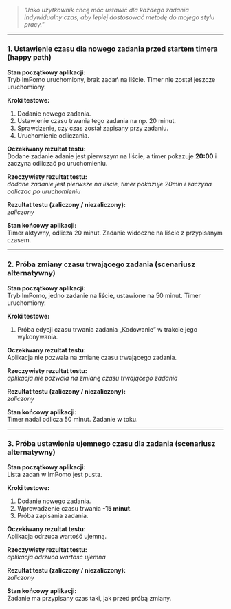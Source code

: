 > _"Jako użytkownik chcę móc ustawić dla każdego zadania indywidualny czas, aby lepiej dostosować metodę do mojego stylu pracy."_

---

### **1. Ustawienie czasu dla nowego zadania przed startem timera (happy path)**

**Stan początkowy aplikacji:**  
Tryb ImPomo uruchomiony, brak zadań na liście. Timer nie został jeszcze uruchomiony.

**Kroki testowe:**
1. Dodanie nowego zadania.
2. Ustawienie czasu trwania tego zadania na np. 20 minut.
3. Sprawdzenie, czy czas został zapisany przy zadaniu.
4. Uruchomienie odliczania.

**Oczekiwany rezultat testu:**  
Dodane zadanie adanie jest pierwszym na liście, a timer pokazuje **20:00** i zaczyna odliczać po uruchomieniu.

**Rzeczywisty rezultat testu:**  
*dodane zadanie jest pierwsze na liscie, timer pokazuje 20min i zaczyna odliczac po uruchomieniu*

**Rezultat testu (zaliczony / niezaliczony):**  
*zaliczony*

**Stan końcowy aplikacji:**  
Timer aktywny, odlicza 20 minut. Zadanie widoczne na liście z przypisanym czasem.

---

### **2. Próba zmiany czasu trwającego zadania (scenariusz alternatywny)**

**Stan początkowy aplikacji:**  
Tryb ImPomo, jedno zadanie na liście, ustawione na 50 minut. Timer uruchomiony.

**Kroki testowe:**
1. Próba edycji czasu trwania zadania „Kodowanie” w trakcie jego wykonywania.

**Oczekiwany rezultat testu:**  
Aplikacja nie pozwala na zmianę czasu trwającego zadania.

**Rzeczywisty rezultat testu:**  
*aplikacja nie pozwala na zmianę czasu trwającego zadania*

**Rezultat testu (zaliczony / niezaliczony):**  
*zaliczony*

**Stan końcowy aplikacji:**  
Timer nadal odlicza 50 minut. Zadanie w toku.

---

### **3. Próba ustawienia ujemnego czasu dla zadania (scenariusz alternatywny)**

**Stan początkowy aplikacji:**  
Lista zadań w ImPomo jest pusta.

**Kroki testowe:**
1. Dodanie nowego zadania.
2. Wprowadzenie czasu trwania **-15 minut**.
3. Próba zapisania zadania.

**Oczekiwany rezultat testu:**  
Aplikacja odrzuca wartość ujemną.

**Rzeczywisty rezultat testu:**  
*aplikacja odrzuca wartosc ujemna*

**Rezultat testu (zaliczony / niezaliczony):**  
*zaliczony*

**Stan końcowy aplikacji:**  
Zadanie ma przypisany czas taki, jak przed próbą zmiany.
